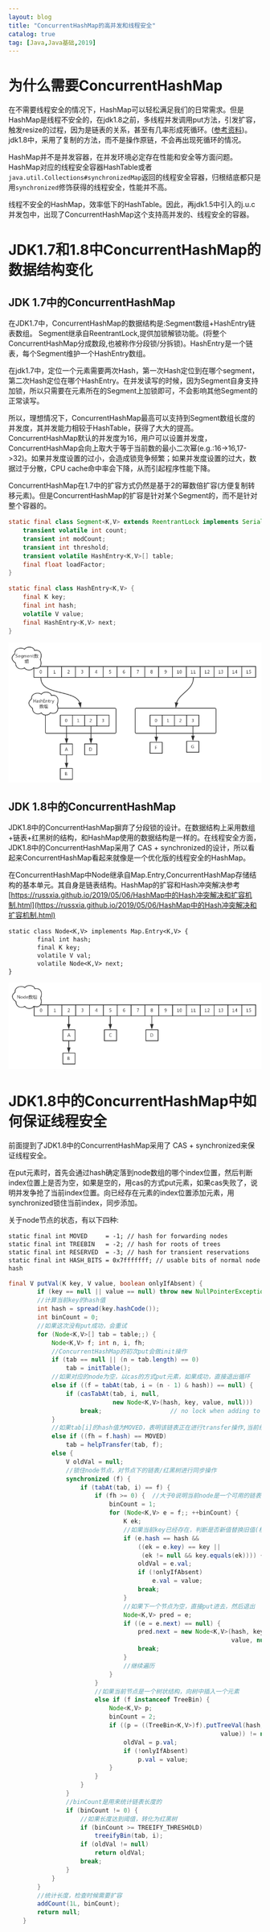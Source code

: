 ```yaml
---
layout: blog
title: "ConcurrentHashMap的高并发和线程安全"
catalog: true
tag: [Java,Java基础,2019]
---
```

# 为什么需要ConcurrentHashMap
在不需要线程安全的情况下，HashMap可以轻松满足我们的日常需求。但是HashMap是线程不安全的，在jdk1.8之前，多线程并发调用put方法，引发扩容，触发resize的过程，因为是链表的关系，甚至有几率形成死循环。([参考资料](https://coolshell.cn/articles/9606.html))。jdk1.8中，采用了复制的方法，而不是操作原链，不会再出现死循环的情况。

HashMap并不是并发容器，在并发环境必定存在性能和安全等方面问题。HashMap对应的线程安全容器HashTable或者`java.util.Collections#synchronizedMap`返回的线程安全容器，归根结底都只是用`synchronized`修饰获得的线程安全，性能并不高。

线程不安全的HashMap，效率低下的HashTable。因此，再jdk1.5中引入的j.u.c并发包中，出现了ConcurrentHashMap这个支持高并发的、线程安全的容器。

# JDK1.7和1.8中ConcurrentHashMap的数据结构变化

## JDK 1.7中的ConcurrentHashMap
在JDK1.7中，ConcurrentHashMap的数据结构是:Segment数组+HashEntry链表数组。
Segment继承自ReentrantLock,提供加锁解锁功能。(将整个ConcurrentHashMap分成数段,也被称作分段锁/分拆锁)。HashEntry是一个链表，每个Segment维护一个HashEntry数组。

在jdk1.7中，定位一个元素需要两次Hash，第一次Hash定位到在哪个segment，第二次Hash定位在哪个HashEntry。在并发读写的时候，因为Segment自身支持加锁，所以只需要在元素所在的Segment上加锁即可，不会影响其他Segment的正常读写。

所以，理想情况下，ConcurrentHashMap最高可以支持到Segment数组长度的并发度，其并发能力相较于HashTable，获得了大大的提高。ConcurrentHashMap默认的并发度为16，用户可以设置并发度，ConcurrentHashMap会向上取大于等于当前数的最小二次幂(e.g.:16->16,17->32)。如果并发度设置的过小，会造成锁竞争频繁；如果并发度设置的过大，数据过于分散，CPU cache命中率会下降，从而引起程序性能下降。

ConcurrentHashMap在1.7中的扩容方式仍然是基于2的幂数倍扩容(方便复制转移元素)。但是ConcurrentHashMap的扩容是针对某个Segment的，而不是针对整个容器的。
```java
static final class Segment<K,V> extends ReentrantLock implements Serializable {
    transient volatile int count;
    transient int modCount;
    transient int threshold;
    transient volatile HashEntry<K,V>[] table;
    final float loadFactor;
}
```

```java
static final class HashEntry<K,V> {
    final K key;
    final int hash;
    volatile V value;
    final HashEntry<K,V> next;
}
```
![jdk1.7中的ConcurrentHashMap](https://raw.githubusercontent.com/RussXia/RussXia.github.io/master/_pic/jdk_1.7_ConcurrentHashMap.png)

## JDK 1.8中的ConcurrentHashMap
JDK1.8中的ConcurrentHashMap摒弃了分段锁的设计。在数据结构上采用数组+链表+红黑树的结构，和HashMap使用的数据结构是一样的。在线程安全方面，JDK1.8中的ConcurrentHashMap采用了 CAS + synchronized的设计，所以看起来ConcurrentHashMap看起来就像是一个优化版的线程安全的HashMap。

在ConcurrentHashMap中Node继承自Map.Entry,ConcurrentHashMap存储结构的基本单元。其自身是链表结构。HashMap的扩容和Hash冲突解决参考
[https://russxia.github.io/2019/05/06/HashMap中的Hash冲突解决和扩容机制.html](https://russxia.github.io/2019/05/06/HashMap中的Hash冲突解决和扩容机制.html)
```
static class Node<K,V> implements Map.Entry<K,V> {
        final int hash;
        final K key;
        volatile V val;
        volatile Node<K,V> next;
}
```
![jdk1.8中的ConcurrentHashMap](https://raw.githubusercontent.com/RussXia/RussXia.github.io/master/_pic/jdk_1.8_ConcurrentHashMap.png)

# JDK1.8中的ConcurrentHashMap中如何保证线程安全
前面提到了JDK1.8中的ConcurrentHashMap采用了 CAS + synchronized来保证线程安全。

在put元素时，首先会通过hash确定落到node数组的哪个index位置，然后判断index位置上是否为空，如果是空的，用cas的方式put元素，如果cas失败了，说明并发争抢了当前index位置。向已经存在元素的index位置添加元素，用synchronized锁住当前index，同步添加。

关于node节点的状态，有以下四种:
```
static final int MOVED     = -1; // hash for forwarding nodes
static final int TREEBIN   = -2; // hash for roots of trees
static final int RESERVED  = -3; // hash for transient reservations
static final int HASH_BITS = 0x7fffffff; // usable bits of normal node hash
```
```java
final V putVal(K key, V value, boolean onlyIfAbsent) {
        if (key == null || value == null) throw new NullPointerException();
        //计算当前key的hash值
        int hash = spread(key.hashCode());
        int binCount = 0;
        //如果这次没有put成功，会重试
        for (Node<K,V>[] tab = table;;) {
            Node<K,V> f; int n, i, fh;
            //ConcurrentHashMap的初次put会做init操作
            if (tab == null || (n = tab.length) == 0)
                tab = initTable();
            //如果对应的node为空，以cas的方式put元素，如果成功，直接退出循环
            else if ((f = tabAt(tab, i = (n - 1) & hash)) == null) {
                if (casTabAt(tab, i, null,
                             new Node<K,V>(hash, key, value, null)))
                    break;                   // no lock when adding to empty bin
            }
            //如果tab[i]的hash值为MOVED，表明该链表正在进行transfer操作,当前线程先帮助进行扩容操作,然后put
            else if ((fh = f.hash) == MOVED)
                tab = helpTransfer(tab, f);
            else {
                V oldVal = null;
                //锁住node节点，对节点下的链表/红黑树进行同步操作
                synchronized (f) {
                    if (tabAt(tab, i) == f) {
                        if (fh >= 0) {  //大于0说明当前node是一个可用的链表节点
                            binCount = 1;
                            for (Node<K,V> e = f;; ++binCount) {
                                K ek;
                                //如果当前key已经存在，判断是否新值替换旧值(根据传入的onlyIfAbsen决定),然后退出
                                if (e.hash == hash &&
                                    ((ek = e.key) == key ||
                                     (ek != null && key.equals(ek)))) {
                                    oldVal = e.val;
                                    if (!onlyIfAbsent)
                                        e.val = value;
                                    break;
                                }
                                //如果下一个节点为空，直接put进去，然后退出
                                Node<K,V> pred = e;
                                if ((e = e.next) == null) {
                                    pred.next = new Node<K,V>(hash, key,
                                                              value, null);
                                    break;
                                }
                                //继续遍历
                            }
                        }
                        //如果当前节点是一个树状结构，向树中插入一个元素
                        else if (f instanceof TreeBin) {
                            Node<K,V> p;
                            binCount = 2;
                            if ((p = ((TreeBin<K,V>)f).putTreeVal(hash, key,
                                                           value)) != null) {
                                oldVal = p.val;
                                if (!onlyIfAbsent)
                                    p.val = value;
                            }
                        }
                    }
                }
                //binCount是用来统计链表长度的
                if (binCount != 0) {
                    //如果长度达到阈值，转化为红黑树
                    if (binCount >= TREEIFY_THRESHOLD)
                        treeifyBin(tab, i);
                    if (oldVal != null)
                        return oldVal;
                    break;
                }
            }
        }
        //统计长度，检查时候需要扩容
        addCount(1L, binCount);
        return null;
    }
```
